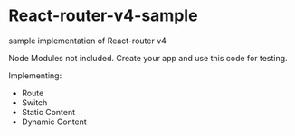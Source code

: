 # React-router-v4-sample
sample implementation of React-router v4

Node Modules not included. Create your app and use this code for testing.

Implementing:
- Route
- Switch
- Static Content
- Dynamic Content
